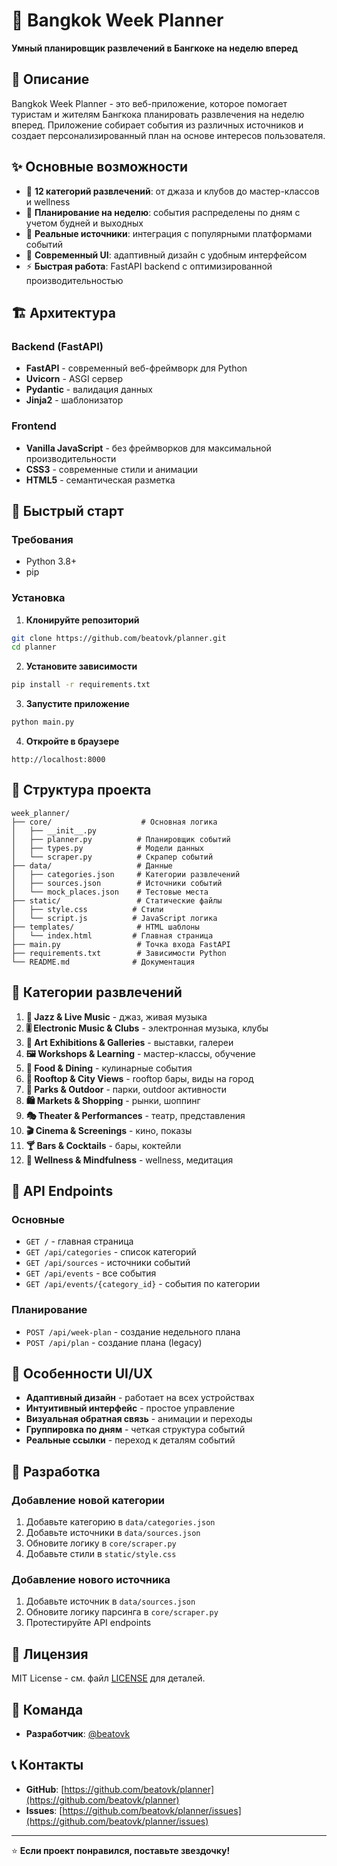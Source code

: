 # 🎯 Bangkok Week Planner

**Умный планировщик развлечений в Бангкоке на неделю вперед**

## 🌟 Описание

Bangkok Week Planner - это веб-приложение, которое помогает туристам и жителям Бангкока планировать развлечения на неделю вперед. Приложение собирает события из различных источников и создает персонализированный план на основе интересов пользователя.

## ✨ Основные возможности

- 🎵 **12 категорий развлечений**: от джаза и клубов до мастер-классов и wellness
- 📅 **Планирование на неделю**: события распределены по дням с учетом будней и выходных
- 🔗 **Реальные источники**: интеграция с популярными платформами событий
- 🎨 **Современный UI**: адаптивный дизайн с удобным интерфейсом
- ⚡ **Быстрая работа**: FastAPI backend с оптимизированной производительностью

## 🏗️ Архитектура

### Backend (FastAPI)
- **FastAPI** - современный веб-фреймворк для Python
- **Uvicorn** - ASGI сервер
- **Pydantic** - валидация данных
- **Jinja2** - шаблонизатор

### Frontend
- **Vanilla JavaScript** - без фреймворков для максимальной производительности
- **CSS3** - современные стили и анимации
- **HTML5** - семантическая разметка

## 🚀 Быстрый старт

### Требования
- Python 3.8+
- pip

### Установка

1. **Клонируйте репозиторий**
```bash
git clone https://github.com/beatovk/planner.git
cd planner
```

2. **Установите зависимости**
```bash
pip install -r requirements.txt
```

3. **Запустите приложение**
```bash
python main.py
```

4. **Откройте в браузере**
```
http://localhost:8000
```

## 📁 Структура проекта

```
week_planner/
├── core/                    # Основная логика
│   ├── __init__.py
│   ├── planner.py          # Планировщик событий
│   ├── types.py            # Модели данных
│   └── scraper.py          # Скрапер событий
├── data/                   # Данные
│   ├── categories.json     # Категории развлечений
│   ├── sources.json        # Источники событий
│   └── mock_places.json    # Тестовые места
├── static/                 # Статические файлы
│   ├── style.css          # Стили
│   └── script.js          # JavaScript логика
├── templates/              # HTML шаблоны
│   └── index.html         # Главная страница
├── main.py                 # Точка входа FastAPI
├── requirements.txt        # Зависимости Python
└── README.md              # Документация
```

## 🎯 Категории развлечений

1. **🎷 Jazz & Live Music** - джаз, живая музыка
2. **🎚️ Electronic Music & Clubs** - электронная музыка, клубы
3. **🎨 Art Exhibitions & Galleries** - выставки, галереи
4. **🖼️ Workshops & Learning** - мастер-классы, обучение
5. **🍲 Food & Dining** - кулинарные события
6. **🌆 Rooftop & City Views** - rooftop бары, виды на город
7. **🌳 Parks & Outdoor** - парки, outdoor активности
8. **🛍️ Markets & Shopping** - рынки, шоппинг
9. **🎭 Theater & Performances** - театр, представления
10. **🎬 Cinema & Screenings** - кино, показы
11. **🍸 Bars & Cocktails** - бары, коктейли
12. **🧘 Wellness & Mindfulness** - wellness, медитация

## 🔌 API Endpoints

### Основные
- `GET /` - главная страница
- `GET /api/categories` - список категорий
- `GET /api/sources` - источники событий
- `GET /api/events` - все события
- `GET /api/events/{category_id}` - события по категории

### Планирование
- `POST /api/week-plan` - создание недельного плана
- `POST /api/plan` - создание плана (legacy)

## 🎨 Особенности UI/UX

- **Адаптивный дизайн** - работает на всех устройствах
- **Интуитивный интерфейс** - простое управление
- **Визуальная обратная связь** - анимации и переходы
- **Группировка по дням** - четкая структура событий
- **Реальные ссылки** - переход к деталям событий

## 🔧 Разработка

### Добавление новой категории
1. Добавьте категорию в `data/categories.json`
2. Добавьте источники в `data/sources.json`
3. Обновите логику в `core/scraper.py`
4. Добавьте стили в `static/style.css`

### Добавление нового источника
1. Добавьте источник в `data/sources.json`
2. Обновите логику парсинга в `core/scraper.py`
3. Протестируйте API endpoints

## 📄 Лицензия

MIT License - см. файл [LICENSE](LICENSE) для деталей.

## 👥 Команда

- **Разработчик**: [@beatovk](https://github.com/beatovk)

## 📞 Контакты

- **GitHub**: [https://github.com/beatovk/planner](https://github.com/beatovk/planner)
- **Issues**: [https://github.com/beatovk/planner/issues](https://github.com/beatovk/planner/issues)

---

⭐ **Если проект понравился, поставьте звездочку!**

